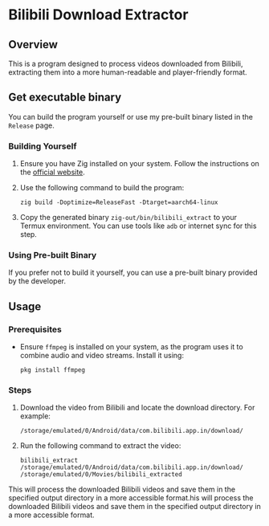 # Bilibili Download Extractor

## Overview

This is a program designed to process videos downloaded from Bilibili, extracting them into a more human-readable and player-friendly format.

## Get executable binary

You can build the program yourself or use my pre-built binary listed in the `Release` page.

### Building Yourself

1. Ensure you have Zig installed on your system. Follow the instructions on the [official website](https://ziglang.org/download/).
2. Use the following command to build the program:

   ```shell
   zig build -Doptimize=ReleaseFast -Dtarget=aarch64-linux
   ```

3. Copy the generated binary `zig-out/bin/bilibili_extract` to your Termux environment. You can use tools like `adb` or internet sync for this step.

### Using Pre-built Binary

If you prefer not to build it yourself, you can use a pre-built binary provided by the developer.

## Usage

### Prerequisites

- Ensure `ffmpeg` is installed on your system, as the program uses it to combine audio and video streams. Install it using:

  ```shell
  pkg install ffmpeg
  ```

### Steps

1. Download the video from Bilibili and locate the download directory. For example:

   ```plaintext
   /storage/emulated/0/Android/data/com.bilibili.app.in/download/
   ```

2. Run the following command to extract the video:

   ```shell
   bilibili_extract /storage/emulated/0/Android/data/com.bilibili.app.in/download/ /storage/emulated/0/Movies/bilibili_extracted
   ```

This will process the downloaded Bilibili videos and save them in the specified output directory in a more accessible format.his will process the downloaded Bilibili videos and save them in the specified output directory in a more accessible format.
